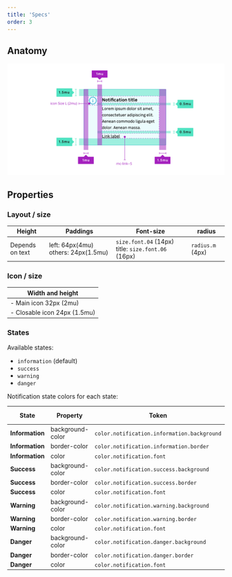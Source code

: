 ```yaml
---
title: 'Specs'
order: 3
---
```


## Anatomy

![Notifications--Specs.png](Notifications--Specs.png)

## Properties

### Layout / size

| Height          | Paddings                            | Font-size                                          | radius           |
| --------------- | ----------------------------------- | -------------------------------------------------- | ---------------- |
| Depends on text | left: 64px(4mu) others: 24px(1.5mu) | `size.font.04` (14px) title: `size.font.06` (16px) | `radius.m` (4px) |

### Icon / size

| Width and height              |
| ----------------------------- |
| - Main icon 32px (2mu)        |
| - Closable icon 24px (1.5mu)  |

### States

Available states:

- `information` (default)
- `success`
- `warning`
- `danger`

Notification state colors for each state:

| State           | Property         | Token                                         | Hex Value
| --------------- | ---------------- | --------------------------------------------- | ------------- |
| **Information** | background-color | `color.notification.information.background`   | #ecfcfd
| **Information** | border-color     | `color.notification.information.border`       | #25a8d0
| **Information** | color            | `color.notification.font`                     | #000000
| **Success**     | background-color | `color.notification.success.background`       | #eaf3e2
| **Success**     | border-color     | `color.notification.success.border`           | #78be20
| **Success**     | color            | `color.notification.font`                     | #000000
| **Warning**     | background-color | `color.notification.warning.background`       | #fff5eb
| **Warning**     | border-color     | `color.notification.warning.border`           | #fc961e
| **Warning**     | color            | `color.notification.font`                     | #000000
| **Danger**      | background-color | `color.notification.danger.background`        | #feedee
| **Danger**      | border-color     | `color.notification.danger.border`            | #df382b
| **Danger**      | color            | `color.notification.font`                     | #000000

